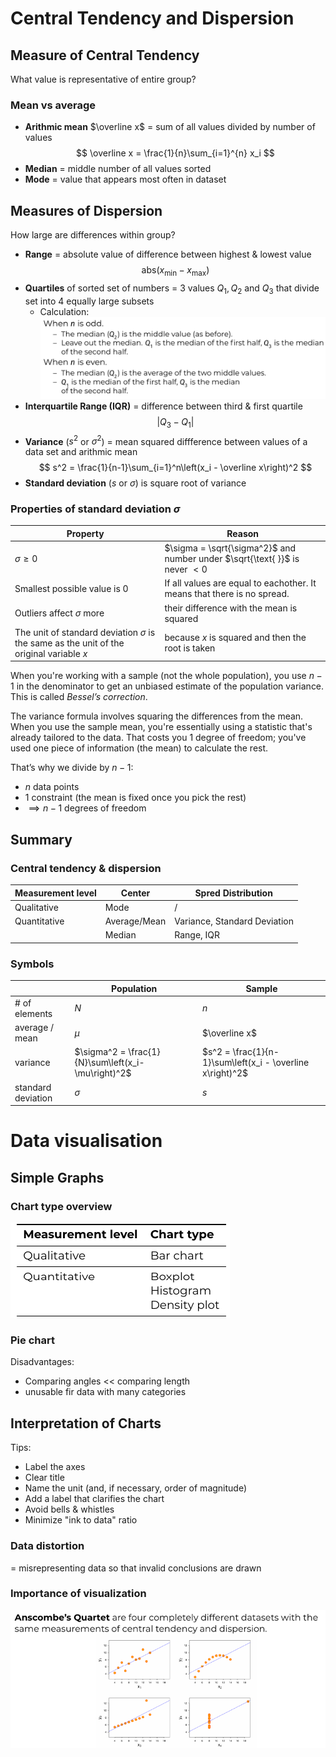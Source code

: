 # Central Tendency and Dispersion
## Measure of Central Tendency
What value is representative of entire group?
### Mean vs average
- **Arithmic mean** $\overline x$ = sum of all values divided by number of values
$$
\overline x = \frac{1}{n}\sum_{i=1}^{n} x_i
$$
- **Median** = middle number of all values sorted
- **Mode** = value that appears most often in dataset
## Measures of Dispersion
How large are differences within group?
- **Range** = absolute value of difference between highest & lowest value
$$
\text{abs}(x_{\text{min}} - x_{\text{max}})
$$
- **Quartiles** of sorted set of numbers = $3$ values $Q_1, Q_2$ and $Q_3$ that divide set into $4$ equally large subsets
	- Calculation:
	  ![ba0e9bac47e4bdcd513c595b0528626e.png](../../_resources/ba0e9bac47e4bdcd513c595b0528626e.png)
- **Interquartile Range (IQR)** = difference between third & first quartile
  $$
  \left\vert Q_3 - Q_1 \right\vert
  $$
- **Variance** ($s^2$  or $\sigma^2$) = mean squared diffference between values of a data set and arithmic mean
$$
s^2 = \frac{1}{n-1}\sum_{i=1}^n\left(x_i - \overline x\right)^2
$$
- **Standard deviation** ($s$ or $\sigma$) is square root of variance
### Properties of standard deviation $\sigma$
|Property|Reason|
|-|-|
|$\sigma \ge 0$|$\sigma = \sqrt{\sigma^2}$ and number under $\sqrt{\text{ }}$ is never $<0$|
|Smallest possible value is $0$|If all values are equal to eachother. It means that there is no spread.|
|Outliers affect $\sigma$ more|their difference with the mean is squared|
|The unit of standard deviation $\sigma$ is the same as the unit of the original variable $x$|because $x$ is squared and then the root is taken|

When you're working with a sample (not the whole population), you use $n-1$ in the denominator to get an unbiased estimate of the population variance. This is called *Bessel’s correction*.

The variance formula involves squaring the differences from the mean. When you use the sample mean, you're essentially using a statistic that's already tailored to the data. That costs you $1$ degree of freedom; you've used one piece of information (the mean) to calculate the rest.

That’s why we divide by $n-1$:
- $n$ data points
- $1$ constraint (the mean is fixed once you pick the rest)
- $\implies n-1$ degrees of freedom
## Summary
### Central tendency & dispersion
|Measurement level|Center|Spred Distribution|
|-|-|-|
|Qualitative|Mode|/|
|Quantitative|Average/Mean|Variance, Standard Deviation|
||Median|Range, IQR|
### Symbols
||Population|Sample|
|-|-|-|
|# of elements|$N$|$n$|
|average / mean|$\mu$|$\overline x$|
|variance|$\sigma^2 = \frac{1}{N}\sum\left(x_i-\mu\right)^2$|$s^2 = \frac{1}{n-1}\sum\left(x_i - \overline x\right)^2$|
|standard deviation|$\sigma$|$s$|
# Data visualisation
## Simple Graphs
### Chart type overview
![e303a1ded1fed2d5089f999bc57c6d12.png](../../_resources/e303a1ded1fed2d5089f999bc57c6d12.png)
### Pie chart
Disadvantages:
- Comparing angles << comparing length
- unusable fir data with many categories
## Interpretation of Charts
Tips:
- Label the axes
- Clear title
- Name the unit (and, if necessary, order of magnitude)
- Add a label that clarifies the chart
- Avoid bells & whistles
- Minimize "ink to data" ratio

### Data distortion
= misrepresenting data so that invalid conclusions are drawn

### Importance of visualization
![548733070cb30e2f8e1892dbe5fde835.png](../../_resources/548733070cb30e2f8e1892dbe5fde835.png)